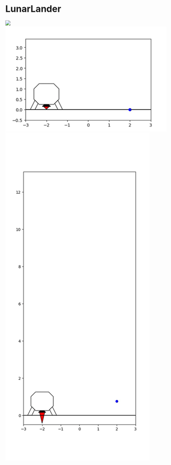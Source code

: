 # LunarLander
![](movies/gifs/show_path.gif)
![](movies/gifs/low_grav.gif)
![](movies/gifs/flip.gif)
